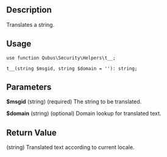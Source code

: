 Description
-----------

Translates a string.

Usage
-----

    use function Qubus\Security\Helpers\t__;
    
    t__(string $msgid, string $domain = ''): string;

Parameters
----------

**$msgid** (string) (required) The string to be translated.

**$domain** (string) (optional) Domain lookup for translated text.

Return Value
------------

(string) Translated text according to current locale.